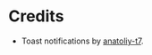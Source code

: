 # Credits

- Toast notifications by [anatoliy-t7](https://github.com/anatoliy-t7/svelte-5-french-toast).
